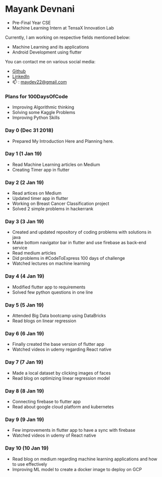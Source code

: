 # Mayank Devnani

* Pre-Final Year CSE
* Machine Learning Intern at TensaX Innovation Lab

Currently, I am working on respective fields mentioned below:
  - Machine Learning and its applications
  - Android Development using flutter

You can contact me on various social media:
  - [Github](https://github.com/may12day)
  - [LinkedIn](https://www.linkedin.com/in/mayankdevnani/)
  - :mailbox: : maydev22@gmail.com

### Plans for 100DaysOfCode

- Improving Algorithmic thinking
- Solving some Kaggle Problems
- Improving Python Skills

### Day 0 (Dec 31 2018)

* Prepared My Introduction Here and Planning here.

### Day 1 (1 Jan 19)

* Read Machine Learning articles on Medium
* Creating Timer app in flutter 

### Day 2 (2 Jan 19)

* Read artices on Medium
* Updated timer app in flutter
* Working on Breast Cancer Classification project
* Solved 2 simple problems in hackerrank

### Day 3 (3 Jan 19)

* Created and updated repository of coding problems with solutions in java
* Make bottom navigator bar in flutter and use firebase as back-end service
* Read medium articles
* Did problems in #CodeToExpress 100 days of challenge
* Watched lectures on machine learning

### Day 4 (4 Jan 19)
* Modified flutter app to requirements
* Solved few python questions in one line

### Day 5 (5 Jan 19)
* Attended Big Data bootcamp using DataBricks
* Read blogs on linear regression

### Day 6 (6 Jan 19)
* Finally created the base version of flutter app
* Watched videos in udemy regarding React native

### Day 7 (7 Jan 19)
* Made a local dataset by clicking images of faces
* Read blog on optimizing linear regression model

### Day 8 (8 Jan 19)
* Connecting firebase to flutter app 
* Read about google cloud platform and kubernetes

### Day 9 (9 Jan 19)
* Few improvements in flutter app to have a sync with firebase 
* Watched videos in udemy of React native

### Day 10 (10 Jan 19)
* Read blog on medium regarding machine learning applications and how to use effectively
* Improving ML model to create a docker image to deploy on GCP